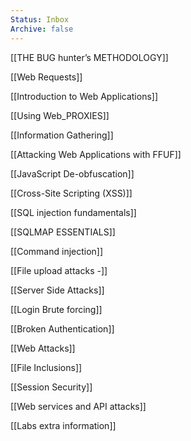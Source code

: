 ```yaml
---
Status: Inbox
Archive: false
---
```

[[THE BUG hunter’s METHODOLOGY]]

[[Web Requests]]

[[Introduction to Web Applications]]

[[Using Web_PROXIES]]

[[Information Gathering]]

[[Attacking Web Applications with FFUF]]

[[JavaScript De-obfuscation]]

[[Cross-Site Scripting (XSS)]]

[[SQL injection fundamentals]]

[[SQLMAP ESSENTIALS]]

[[Command injection]]

[[File upload attacks -]]

[[Server Side Attacks]]

[[Login Brute forcing]]

[[Broken Authentication]]

[[Web Attacks]]

[[File Inclusions]]

[[Session Security]]

[[Web services and API attacks]]

[[Labs extra information]]